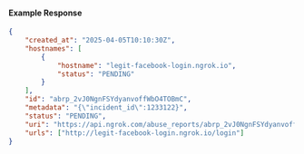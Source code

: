<!-- Code generated for API Clients. DO NOT EDIT. -->

#### Example Response

```json
{
	"created_at": "2025-04-05T10:10:30Z",
	"hostnames": [
		{
			"hostname": "legit-facebook-login.ngrok.io",
			"status": "PENDING"
		}
	],
	"id": "abrp_2vJ0NgnFSYdyanvoffWbO4TOBmC",
	"metadata": "{\"incident_id\":1233122}",
	"status": "PENDING",
	"uri": "https://api.ngrok.com/abuse_reports/abrp_2vJ0NgnFSYdyanvoffWbO4TOBmC",
	"urls": ["http://legit-facebook-login.ngrok.io/login"]
}
```
